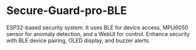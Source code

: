 # Secure-Guard-pro-BLE
ESP32-based security system. It uses BLE for device access, MPU6050 sensor for anomaly detection, and a WebUI for control. Enhance security with BLE device pairing, OLED display, and buzzer alerts. 
